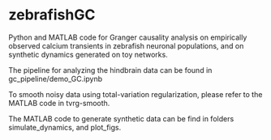 # zebrafishGC
Python and MATLAB code for Granger causality analysis on empirically observed calcium transients in zebrafish neuronal populations, and on synthetic dynamics generated on toy networks.


The pipeline for analyzing the hindbrain data can be found in gc_pipeline/demo_GC.ipynb

To smooth noisy data using total-variation regularization, please refer to the MATLAB code in tvrg-smooth.

The MATLAB code to generate synthetic data can be find in folders simulate_dynamics, and plot_figs.
